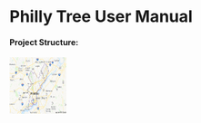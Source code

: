 # Philly Tree User Manual

<h4>Project Structure:</h4> <img src="https://github.com/Henri93/PhillyTrees/blob/master/phillyarea.png" height="100" width="100">



